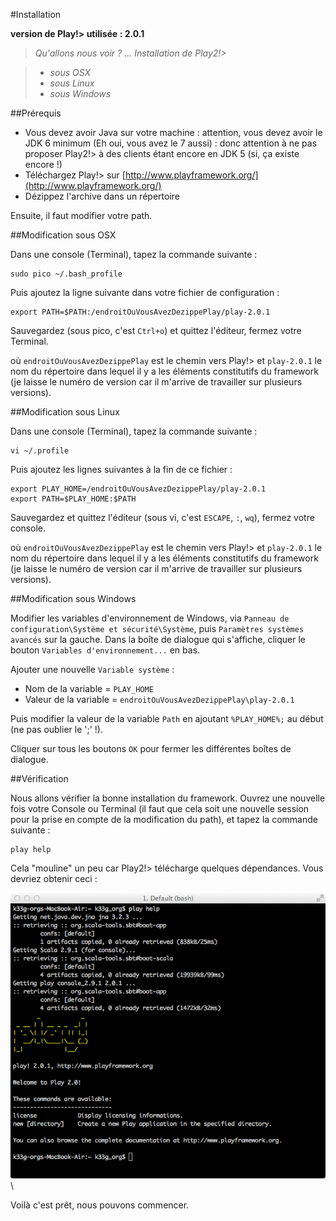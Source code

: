 #Installation

**version de Play!> utilisée : 2.0.1**

>*Qu'allons nous voir ? ... Installation de Play2!>*

>	- *sous OSX*
>	- *sous Linux*
>	- *sous Windows*


##Prérequis

- Vous devez avoir Java sur votre machine : attention, vous devez avoir le JDK 6 minimum (Eh oui, vous avez le 7 aussi) : donc attention à ne pas proposer Play2!> à des clients étant encore en JDK 5 (si, ça existe encore !)
- Téléchargez Play!> sur [http://www.playframework.org/](http://www.playframework.org/)
- Dézippez l'archive dans un répertoire

Ensuite, il faut modifier votre path.

##Modification sous OSX

Dans une console (Terminal), tapez la commande suivante : 

	sudo pico ~/.bash_profile

Puis ajoutez la ligne suivante dans votre fichier de configuration : 

	export PATH=$PATH:/endroitOuVousAvezDezippePlay/play-2.0.1

Sauvegardez (sous pico, c'est `Ctrl+o`) et quittez l'éditeur, fermez votre Terminal.

où `endroitOuVousAvezDezippePlay` est le chemin vers Play!> et `play-2.0.1` le nom du répertoire dans lequel il y a les éléments constitutifs du framework (je laisse le numéro de version car il m'arrive de travailler sur plusieurs versions).

##Modification sous Linux

Dans une console (Terminal), tapez la commande suivante : 

	vi ~/.profile

Puis ajoutez les lignes suivantes à la fin de ce fichier : 


	export PLAY_HOME=/endroitOuVousAvezDezippePlay/play-2.0.1
	export PATH=$PLAY_HOME:$PATH


Sauvegardez et quittez l'éditeur (sous vi, c'est `ESCAPE`, `:`, `wq`), fermez votre console.

où `endroitOuVousAvezDezippePlay` est le chemin vers Play!> et `play-2.0.1` le nom du répertoire dans lequel il y a les éléments constitutifs du framework (je laisse le numéro de version car il m'arrive de travailler sur plusieurs versions).

##Modification sous Windows

Modifier les variables d'environnement de Windows, via `Panneau de configuration\Système et sécurité\Système`, puis `Paramètres systèmes avancés` sur la gauche. Dans la boîte de dialogue qui s'affiche, cliquer le bouton `Variables d'environnement...` en bas.

Ajouter une nouvelle `Variable système` :

*   Nom de la variable = `PLAY_HOME`
*   Valeur de la variable = `endroitOuVousAvezDezippePlay\play-2.0.1`

Puis modifier la valeur de la variable `Path` en ajoutant `%PLAY_HOME%;` au début (ne pas oublier le ';' !).

Cliquer sur tous les boutons `OK` pour fermer les différentes boîtes de dialogue.

##Vérification

Nous allons vérifier la bonne installation du framework. Ouvrez une nouvelle fois votre Console ou Terminal (il faut que cela soit une nouvelle session pour la prise en compte de la modification du path), et tapez la commande suivante :

	play help

Cela "mouline" un peu car Play2!> télécharge quelques dépendances. Vous devriez obtenir ceci :

![](rsrc/01-installation-001.png)\

Voilà c'est prêt, nous pouvons commencer.
